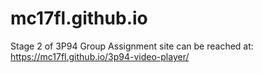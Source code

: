 # mc17fl.github.io
 Stage 2 of 3P94 Group Assignment
site can be reached at: https://mc17fl.github.io/3p94-video-player/
